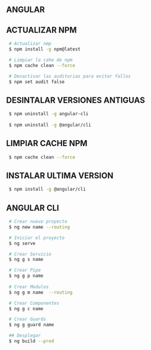 ## ANGULAR


## ACTUALIZAR NPM   

``` bash
 # Actualizar nmp
 $ npm install -g npm@latest 

 # Limpiar la cahe de npm 
 $ npm cache clean --force

 # Desactivar las auditorias para evitar fallos
 $ npm set audit false
```                                          

## DESINTALAR VERSIONES ANTIGUAS  

```bash                        
 $ npm uninstall -g angular-cli
                            
 $ npm uninstall -g @angular/cli    
```

## LIMPIAR CACHE NPM

```bash    
 $ npm cache clean --force  

``` 

## INSTALAR ULTIMA VERSION

```bash 
 $ npm install -g @angular/cli  
```

## ANGULAR CLI 

``` bash
 # Crear nuevo proyecto 
 $ ng new name --routing    

 # Iniciar el proyecto 
 $ ng serve 

 # Crear Servicio
 $ ng g s name          

 # Crear Pipe 
 $ ng g p name
                                                                                            
 # Crear Modulos                         
 $ ng g m name  --routing                           

 # Crear Componentes
 $ ng g c name 

 # Crear Guards
 $ ng g guard name

 ## Desplegar                    
 $ ng build --prod                                
  ```
